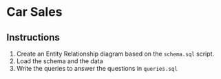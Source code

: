 # Car Sales


## Instructions
1. Create an Entity Relationship diagram based on the `schema.sql` script.
2. Load the schema and the data
3. Write the queries to answer the questions in `queries.sql`